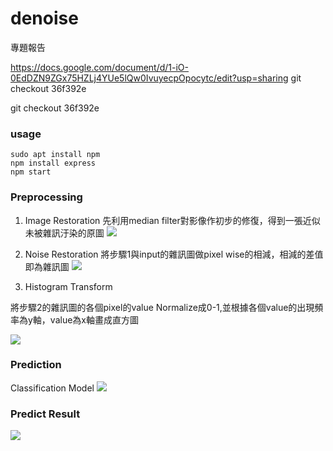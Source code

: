# denoise

專題報告

https://docs.google.com/document/d/1-iO-0EdDZN9ZGx75HZLj4YUe5lQw0IvuyecpOpocytc/edit?usp=sharing
git checkout 36f392e

git checkout 36f392e
### usage
```
sudo apt install npm
npm install express
npm start
```

### Preprocessing

1. Image Restoration
先利用median filter對影像作初步的修復，得到一張近似未被雜訊汙染的原圖
![](https://i.imgur.com/PbI3Xlt.jpg)

2. Noise Restoration
將步驟1與input的雜訊圖做pixel wise的相減，相減的差值即為雜訊圖
![](https://i.imgur.com/9AdbmLR.png)

3. Histogram Transform

將步驟2的雜訊圖的各個pixel的value Normalize成0-1,並根據各個value的出現頻率為y軸，value為x軸畫成直方圖

![](https://i.imgur.com/JWPH0nH.png)

### Prediction
Classification Model
![](https://i.imgur.com/5muAMaM.png)


### Predict Result

![](https://i.imgur.com/jGUHpiF.jpg)

